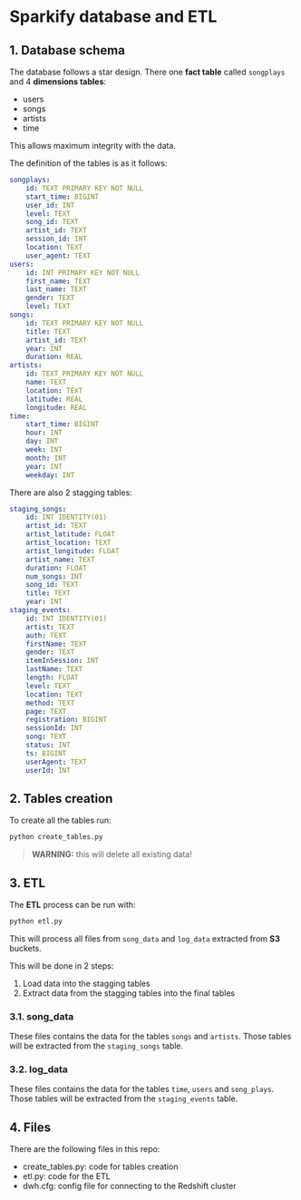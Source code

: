 # Sparkify database and ETL

## 1. Database schema

The database follows a star design. There one **fact table** called `songplays` and 4 **dimensions tables**:

* users
* songs
* artists
* time

This allows maximum integrity with the data.

The definition of the tables is as it follows:

```yaml
songplays:
    id: TEXT PRIMARY KEY NOT NULL
    start_time: BIGINT
    user_id: INT
    level: TEXT
    song_id: TEXT
    artist_id: TEXT
    session_id: INT
    location: TEXT
    user_agent: TEXT
users: 
    id: INT PRIMARY KEY NOT NULL
    first_name: TEXT
    last_name: TEXT
    gender: TEXT
    level: TEXT
songs: 
    id: TEXT PRIMARY KEY NOT NULL
    title: TEXT
    artist_id: TEXT
    year: INT
    duration: REAL
artists: 
    id: TEXT PRIMARY KEY NOT NULL
    name: TEXT
    location: TEXT
    latitude: REAL
    longitude: REAL
time: 
    start_time: BIGINT 
    hour: INT 
    day: INT 
    week: INT
    month: INT
    year: INT 
    weekday: INT
```

There are also 2 stagging tables:
```yaml
staging_songs:
    id: INT IDENTITY(01)
    artist_id: TEXT
    artist_latitude: FLOAT
    artist_location: TEXT
    artist_longitude: FLOAT
    artist_name: TEXT
    duration: FLOAT
    num_songs: INT
    song_id: TEXT
    title: TEXT
    year: INT
staging_events:
    id: INT IDENTITY(01)
    artist: TEXT
    auth: TEXT
    firstName: TEXT
    gender: TEXT
    itemInSession: INT
    lastName: TEXT
    length: FLOAT
    level: TEXT
    location: TEXT
    method: TEXT
    page: TEXT
    registration: BIGINT
    sessionId: INT
    song: TEXT
    status: INT
    ts: BIGINT
    userAgent: TEXT
    userId: INT
```

## 2. Tables creation

To create all the tables run:

```python
python create_tables.py
```

> **WARNING:** this will delete all existing data!

## 3. ETL 

The **ETL** process can be run with:

```python
python etl.py
```

This will process all files from `song_data` and `log_data` extracted from **S3** buckets.

This will be done in 2 steps:

1. Load data into the stagging tables
2. Extract data from the stagging tables into the final tables

### 3.1. song_data

These files contains the data for the tables `songs` and `artists`.
Those tables will be extracted from the `staging_songs` table.

### 3.2. log_data

These files contains the data for the tables `time`, `users` and `song_plays`.
Those tables will be extracted from the `staging_events` table.

## 4. Files

There are the following files in this repo:

* create_tables.py: code for tables creation
* etl.py: code for the ETL
* dwh.cfg: config file for connecting to the Redshift cluster
